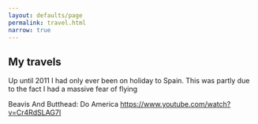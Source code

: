 ```yaml
---
layout: defaults/page
permalink: travel.html
narrow: true
---
```


## My travels

Up until 2011 I had only ever been on holiday to Spain. This was partly due to the fact I had a massive fear of flying

Beavis And Butthead: Do America
https://www.youtube.com/watch?v=Cr4RdSLAG7I

<div id="map-canvas"></div>

<style>
#map-canvas { 
  height: calc(100vh - 60px); 
  margin: 0; 
  padding: 0;
}
</style>

<script type="text/javascript" src="https://maps.googleapis.com/maps/api/js?key=AIzaSyDGQdgVqTDsRWmrgkorSwmuWRAtdOW0Umk"></script>
<script type="text/javascript" src="/static/js/PlacesBeen.js"></script>

{% for project in site.projects %}
- [{{ project.title }}]({{ site.baseurl }}{{ project.url }})
{% endfor %}